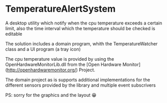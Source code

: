 TemperatureAlertSystem
======================

A desktop utility which notify when the cpu temperature exceeds a certain limit, also the time interval which the temperature should be checked is editable

The solution includes a domain program, whith the TemperatureWatcher class and a UI program (a tray icon)

The cpu temperature value is provided by using the OpenHardwareMonitorLib.dll from the [Open Hardware Monitor] (http://openhardwaremonitor.org/) Project.

The domain project as is supports additional implementations for the different sensors provided by the library and multiple event subscrivers

PS: sorry for the graphics and the layout :grin:
